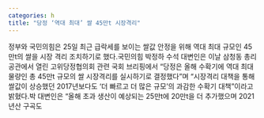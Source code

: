 ```yaml
---
categories: h
title: "당정 ‘역대 최대’ 쌀 45만t 시장격리"
---
```

정부와 국민의힘은 25일 최근 급락세를 보이는 쌀값 안정을 위해 역대 최대 규모인 45만t의 쌀을 시장 격리 조치하기로 했다.국민의힘 박정하 수석 대변인은 이날 삼청동 총리 공관에서 열린 고위당정협의회 관련 국회 브리핑에서 “당정은 올해 수확기에 역대 최대 물량인 총 45만t 규모의 쌀 시장격리를 실시하기로 결정했다”며 “시장격리 대책을 통해 쌀값이 상승했던 2017년보다도 ‘더 빠르고 더 많은 규모’의 과감한 수확기 대책”이라고 밝혔다.박 대변인은 “올해 초과 생산이 예상되는 25만t에 20만t을 더 추가했으며 2021년산 구곡도